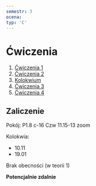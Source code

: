 ```yaml
---
semestr: 3
ocena: 
typ: 'C'
---
```


# Ćwiczenia
1. [Ćwiczenia 1](/Notatki/Semestr%203/Inżynierskie%20zastosowania%20statystyki/Ćwiczenia/Ćwiczenia%201/Ćwiczenia%201.md)
2. [Ćwiczenia 2](/Notatki/Semestr%203/Inżynierskie%20zastosowania%20statystyki/Ćwiczenia/Ćwiczenia%202/Ćwiczenia%202.md)
3. [Kolokwium](/Notatki/Semestr%203/Inżynierskie%20zastosowania%20statystyki/Ćwiczenia/Kolokwium%201/Kolokwium.md)
4. [Ćwiczenia 3](/Notatki/Semestr%203/Inżynierskie%20zastosowania%20statystyki/Ćwiczenia/Ćwiczenia%203/Ćwiczenia%203.md)
5. [Ćwiczenia 4](Notatki/Semestr%203/Inżynierskie%20zastosowania%20statystyki/Ćwiczenia/Ćwiczenia%204/Ćwiczenia%204.md)

## Zaliczenie
Pokój: P1.8 c-16
Czw 11.15-13 zoom

Kolokwia:
- 10.11
- 19.01

Brak obecności (w teorii 1)

**Potencjalnie zdalnie**

